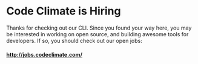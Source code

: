 # Code Climate is Hiring

Thanks for checking out our CLI. Since you found your way here, you may be interested in working on open source, and building awesome tools for developers. If so, you should check out our open jobs:

#### http://jobs.codeclimate.com/
